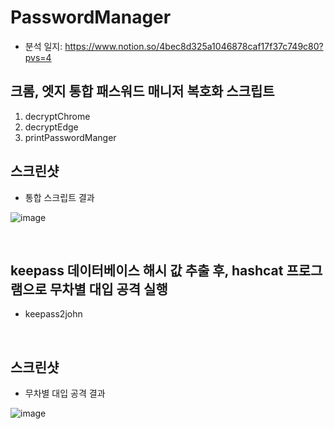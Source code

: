 # PasswordManager
- 분석 일지: https://www.notion.so/4bec8d325a1046878caf17f37c749c80?pvs=4

## 크롬, 엣지 통합 패스워드 매니저 복호화 스크립트
1. decryptChrome
2. decryptEdge
3. printPasswordManger

## 스크린샷
- 통합 스크립트 결과

![image](https://github.com/ssh09015/PasswordManager/assets/98066276/43f30c68-586d-4af8-92be-fe7a6ba61114)

   
</br>

## keepass 데이터베이스 해시 값 추출 후, hashcat 프로그램으로 무차별 대입 공격 실행
- keepass2john

</br>

## 스크린샷
- 무차별 대입 공격 결과

![image](https://github.com/ssh09015/PasswordManager/assets/98066276/99c1352a-7c29-4035-a672-f18210e63721)
